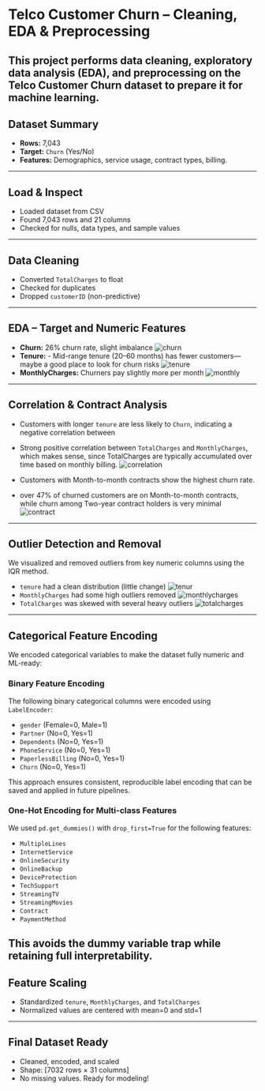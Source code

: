 # Telco Customer Churn – Cleaning, EDA & Preprocessing

This project performs data cleaning, exploratory data analysis (EDA), and preprocessing on the **Telco Customer Churn dataset** to prepare it for machine learning.
---

## Dataset Summary
- **Rows:** 7,043
- **Target:** `Churn` (Yes/No)
- **Features:** Demographics, service usage, contract types, billing.
---

## Load & Inspect

- Loaded dataset from CSV
- Found 7,043 rows and 21 columns
- Checked for nulls, data types, and sample values
---

## Data Cleaning

- Converted `TotalCharges` to float
- Checked for duplicates
- Dropped `customerID` (non-predictive)
---

## EDA – Target and Numeric Features

- **Churn:** 26% churn rate, slight imbalance
![churn](output/churn_distribution.png)
- **Tenure:** - Mid-range tenure (20–60 months) has fewer customers—maybe a good place to look for churn risks
![tenure](output/tenure_distribution.png)
- **MonthlyCharges:** Churners pay slightly more per month
![monthly](output/monthly_charges_boxplot.png)
---

## Correlation & Contract Analysis

- Customers with longer `tenure` are less likely to `Churn`, indicating a negative correlation between
- Strong positive correlation between `TotalCharges` and `MonthlyCharges`, which makes sense, since TotalCharges are typically accumulated over time based on monthly billing.
![correlation](output/correlation_heatmap.png)

- Customers with Month-to-month contracts show the highest churn rate.
- over 47% of churned customers are on Month-to-month contracts, while churn among Two-year contract holders is very minimal
![contract](output/churn_by_contract.png)
---

## Outlier Detection and Removal

We visualized and removed outliers from key numeric columns using the IQR method.

- `tenure` had a clean distribution (little change)
![tenur](output/tenure_boxplot.png)
- `MonthlyCharges` had some high outliers removed
![monthlycharges](output/MonthlyCharges_boxplot.png)
- `TotalCharges` was skewed with several heavy outliers
![totalcharges](output/TotalCharges_boxplot.png)
---

## Categorical Feature Encoding

We encoded categorical variables to make the dataset fully numeric and ML-ready:

### Binary Feature Encoding
The following binary categorical columns were encoded using `LabelEncoder`:

- `gender` (Female=0, Male=1)
- `Partner` (No=0, Yes=1)
- `Dependents` (No=0, Yes=1)
- `PhoneService` (No=0, Yes=1)
- `PaperlessBilling` (No=0, Yes=1)
- `Churn` (No=0, Yes=1)

This approach ensures consistent, reproducible label encoding that can be saved and applied in future pipelines.

### One-Hot Encoding for Multi-class Features
We used `pd.get_dummies()` with `drop_first=True` for the following features:

- `MultipleLines`
- `InternetService`
- `OnlineSecurity`
- `OnlineBackup`
- `DeviceProtection`
- `TechSupport`
- `StreamingTV`
- `StreamingMovies`
- `Contract`
- `PaymentMethod`

This avoids the dummy variable trap while retaining full interpretability.
---

## Feature Scaling

- Standardized `tenure`, `MonthlyCharges`, and `TotalCharges`
- Normalized values are centered with mean=0 and std=1
---

## Final Dataset Ready

- Cleaned, encoded, and scaled
- Shape: [7032 rows × 31 columns]
- No missing values. Ready for modeling!
